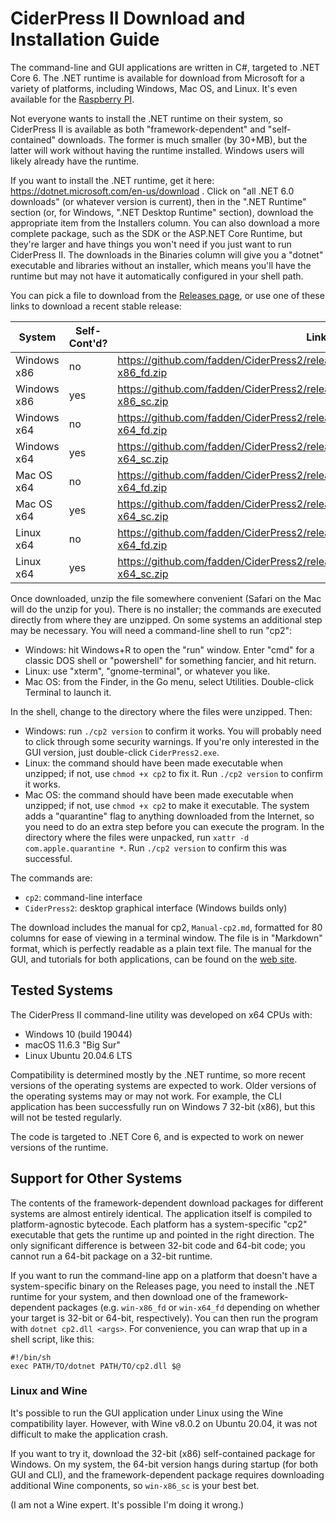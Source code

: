 # CiderPress II Download and Installation Guide #

The command-line and GUI applications are written in C#, targeted to .NET Core 6.  The .NET
runtime is available for download from Microsoft for a variety of platforms, including Windows,
Mac OS, and Linux.  It's even available for the
[Raspberry PI](https://learn.microsoft.com/en-us/dotnet/iot/deployment).

Not everyone wants to install the .NET runtime on their system, so CiderPress II is available
as both "framework-dependent" and "self-contained" downloads.  The former is much smaller
(by 30+MB), but the latter will work without having the runtime installed.  Windows users
will likely already have the runtime.

If you want to install the .NET runtime, get it here: https://dotnet.microsoft.com/en-us/download .
Click on "all .NET 6.0 downloads" (or whatever version is current), then in the
".NET Runtime" section (or, for Windows, ".NET Desktop Runtime" section), download the
appropriate item from the Installers column.  You can also download a more complete package,
such as the SDK or the ASP.NET Core Runtime, but they're larger and have things you won't need
if you just want to run CiderPress II.  The downloads in the Binaries column will give you a
"dotnet" executable and libraries without an installer, which means you'll have the runtime
but may not have it automatically configured in your shell path.

You can pick a file to download from the [Releases page](https://github.com/fadden/ciderpress2/releases),
or use one of these links to download a recent stable release:

System        | Self-Cont'd? | Link
------------- | ------------ | ----
Windows x86   | no           | https://github.com/fadden/CiderPress2/releases/download/v1.0.0/cp2_1.0.0_win-x86_fd.zip
Windows x86   | yes          | https://github.com/fadden/CiderPress2/releases/download/v1.0.0/cp2_1.0.0_win-x86_sc.zip
Windows x64   | no           | https://github.com/fadden/CiderPress2/releases/download/v1.0.0/cp2_1.0.0_win-x64_fd.zip
Windows x64   | yes          | https://github.com/fadden/CiderPress2/releases/download/v1.0.0/cp2_1.0.0_win-x64_sc.zip
Mac OS x64    | no           | https://github.com/fadden/CiderPress2/releases/download/v1.0.0/cp2_1.0.0_osx-x64_fd.zip
Mac OS x64    | yes          | https://github.com/fadden/CiderPress2/releases/download/v1.0.0/cp2_1.0.0_osx-x64_sc.zip
Linux x64     | no           | https://github.com/fadden/CiderPress2/releases/download/v1.0.0/cp2_1.0.0_linux-x64_fd.zip
Linux x64     | yes          | https://github.com/fadden/CiderPress2/releases/download/v1.0.0/cp2_1.0.0_linux-x64_sc.zip

Once downloaded, unzip the file somewhere convenient (Safari on the Mac will do the unzip
for you).  There is no installer; the commands are executed directly from where they are unzipped.
On some systems an additional step may be necessary.  You will need a command-line shell to
run "cp2":

 - Windows: hit Windows+R to open the "run" window.  Enter "cmd" for a classic DOS shell or
   "powershell" for something fancier, and hit return.
 - Linux: use "xterm", "gnome-terminal", or whatever you like.
 - Mac OS: from the Finder, in the Go menu, select Utilities.  Double-click Terminal to launch it.

In the shell, change to the directory where the files were unzipped.  Then:

 - Windows: run `./cp2 version` to confirm it works.  You will probably need to click through some
   security warnings.  If you're only interested in the GUI version, just double-click
   `CiderPress2.exe`.
 - Linux: the command should have been made executable when unzipped; if not, use `chmod +x cp2`
   to fix it.  Run `./cp2 version` to confirm it works.
 - Mac OS: the command should have been made executable when unzipped; if not, use `chmod +x cp2`
   to make it executable.  The system adds a "quarantine" flag to anything downloaded from the
   Internet, so you need to do an extra step before you can execute the program.  In the directory
   where the files were unpacked, run `xattr -d com.apple.quarantine *`.  Run `./cp2 version`
   to confirm this was successful.

The commands are:

 - `cp2`: command-line interface
 - `CiderPress2`: desktop graphical interface (Windows builds only)

The download includes the manual for cp2, `Manual-cp2.md`, formatted for 80 columns for ease
of viewing in a terminal window.  The file is in "Markdown" format, which is perfectly readable
as a plain text file.  The manual for the GUI, and tutorials for both applications, can
be found on the [web site](https://ciderpress2.com/).

## Tested Systems ##

The CiderPress II command-line utility was developed on x64 CPUs with:

 - Windows 10 (build 19044)
 - macOS 11.6.3 "Big Sur"
 - Linux Ubuntu 20.04.6 LTS

Compatibility is determined mostly by the .NET runtime, so more recent versions of the operating
systems are expected to work.  Older versions of the operating systems may or may not work.  For
example, the CLI application has been successfully run on Windows 7 32-bit (x86), but this will
not be tested regularly.

The code is targeted to .NET Core 6, and is expected to work on newer versions of the runtime.

## Support for Other Systems ##

The contents of the framework-dependent download packages for different systems are almost
entirely identical.  The application itself is compiled to platform-agnostic bytecode.  Each
platform has a system-specific "cp2" executable that gets the runtime up and pointed in the
right direction.  The only significant difference is between 32-bit code and 64-bit code; you
cannot run a 64-bit package on a 32-bit runtime.

If you want to run the command-line app on a platform that doesn't have a system-specific
binary on the Releases page, you need to install the .NET runtime for your system, and then
download one of the framework-dependent packages (e.g. `win-x86_fd` or `win-x64_fd` depending
on whether your target is 32-bit or 64-bit, respectively).  You can then run the program with
`dotnet cp2.dll <args>`.  For convenience, you can wrap that up in a shell script, like this:

    #!/bin/sh
    exec PATH/TO/dotnet PATH/TO/cp2.dll $@

### Linux and Wine ###

It's possible to run the GUI application under Linux using the Wine compatibility layer.
However, with Wine v8.0.2 on Ubuntu 20.04, it was not difficult to make the application crash.

If you want to try it, download the 32-bit (x86) self-contained package for Windows.  On my
system, the 64-bit version hangs during startup (for both GUI and CLI), and the framework-dependent
package requires downloading additional Wine components, so `win-x86_sc` is your best bet.

(I am not a Wine expert.  It's possible I'm doing it wrong.)
